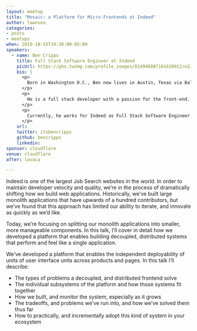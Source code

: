 ```yaml
---
layout: meetup
title: "Mosaic: a Platform for Micro-Frontends at Indeed"
author: lawnsea
categories:
- posts
- meetups
when: 2019-10-15T19:30:00-05:00
speakers:
  - name: Ben Cripps
    title: Full Stack Software Engineer at Indeed
    picUrl: https://pbs.twimg.com/profile_images/814946887161638912/o2JC7WQ2_400x400.jpg
    bio: |
      <p>
        Born in Washington D.C., Ben now lives in Austin, Texas via Baltimore MD. He enjoys lifting weights, hiking with his wife and dog, the Orioles, ping pong, and reading.
      </p>
      <p>
        He is a full stack developer with a passion for the front-end. He enjoys writing JavaScript, with a focus on functional paradigms. Although he prefers React, he pride himself on being framework agnostic. Apart from client-side code and Node, he likes to write python and doesn't mind the occasional C# or Java.
      </p>
      <p>
        Currently, he works for Indeed as Full Stack Software Engineer. He also enjoys open source, and spends a good deal of time contributing to personal and public open source projects.
      </p>
    url:
    twitter: itsbencripps
    github: bencripps
    linkedin:
sponsor: cloudflare
venue: cloudflare
after: lavaca

---
```


Indeed is one of the largest Job Search websites in the world. In order to maintain developer velocity and quality, we’re in the process of dramatically shifting how we build web applications. Historically, we’ve built large monolith applications that have upwards of a hundred contributors, but we’ve found that this approach has limited our ability to iterate, and innovate as quickly as we’d like.

Today, we’re focusing on splitting our monolith applications into smaller, more manageable components. In this talk, I’ll cover in detail how we developed a platform that enables building decoupled, distributed systems that perform and feel like a single application.

We’ve developed a platform that enables the independent deployability of units of user interface units across products and pages. In this talk I’ll describe:

* The types of problems a decoupled, and distributed frontend solve
* The individual subsystems of the platform and how those systems fit together
* How we built, and monitor the system, especially as it grows
* The tradeoffs, and problems we’ve run into, and how we’ve solved them thus far
* How to practically, and incrementally adopt this kind of system in your ecosystem
